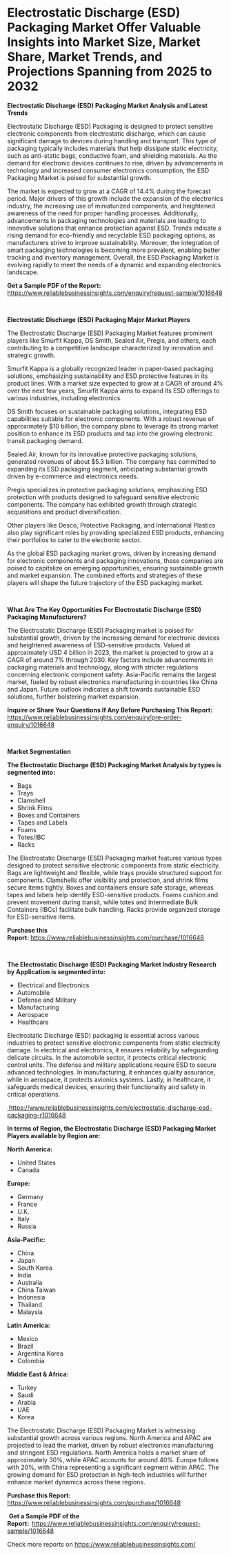 <p><h1>Electrostatic Discharge (ESD) Packaging Market Offer Valuable Insights into Market Size, Market Share, Market Trends, and Projections Spanning from 2025 to 2032</h1></p><p><strong>Electrostatic Discharge (ESD) Packaging Market Analysis and Latest Trends</strong></p>
<p><p>Electrostatic Discharge (ESD) Packaging is designed to protect sensitive electronic components from electrostatic discharge, which can cause significant damage to devices during handling and transport. This type of packaging typically includes materials that help dissipate static electricity, such as anti-static bags, conductive foam, and shielding materials. As the demand for electronic devices continues to rise, driven by advancements in technology and increased consumer electronics consumption, the ESD Packaging Market is poised for substantial growth.</p><p>The market is expected to grow at a CAGR of 14.4% during the forecast period. Major drivers of this growth include the expansion of the electronics industry, the increasing use of miniaturized components, and heightened awareness of the need for proper handling processes. Additionally, advancements in packaging technologies and materials are leading to innovative solutions that enhance protection against ESD. Trends indicate a rising demand for eco-friendly and recyclable ESD packaging options, as manufacturers strive to improve sustainability. Moreover, the integration of smart packaging technologies is becoming more prevalent, enabling better tracking and inventory management. Overall, the ESD Packaging Market is evolving rapidly to meet the needs of a dynamic and expanding electronics landscape.</p></p>
<p><strong>Get a Sample PDF of the Report:&nbsp;</strong> <a href="https://www.reliablebusinessinsights.com/enquiry/request-sample/1016648?utm_campaign=3101&utm_medium=2&utm_source=Github&utm_content=ia&utm_term=21032025&utm_id=electrostatic-discharge-esd-packaging">https://www.reliablebusinessinsights.com/enquiry/request-sample/1016648</a></p>
<p>&nbsp;</p>
<p><strong>Electrostatic Discharge (ESD) Packaging Major Market Players</strong></p>
<p><p>The Electrostatic Discharge (ESD) Packaging Market features prominent players like Smurfit Kappa, DS Smith, Sealed Air, Pregis, and others, each contributing to a competitive landscape characterized by innovation and strategic growth. </p><p>Smurfit Kappa is a globally recognized leader in paper-based packaging solutions, emphasizing sustainability and ESD protective features in its product lines. With a market size expected to grow at a CAGR of around 4% over the next few years, Smurfit Kappa aims to expand its ESD offerings to various industries, including electronics.</p><p>DS Smith focuses on sustainable packaging solutions, integrating ESD capabilities suitable for electronic components. With a robust revenue of approximately $10 billion, the company plans to leverage its strong market position to enhance its ESD products and tap into the growing electronic transit packaging demand.</p><p>Sealed Air, known for its innovative protective packaging solutions, generated revenues of about $5.3 billion. The company has committed to expanding its ESD packaging segment, anticipating substantial growth driven by e-commerce and electronics needs.</p><p>Pregis specializes in protective packaging solutions, emphasizing ESD protection with products designed to safeguard sensitive electronic components. The company has exhibited growth through strategic acquisitions and product diversification.</p><p>Other players like Desco, Protective Packaging, and International Plastics also play significant roles by providing specialized ESD products, enhancing their portfolios to cater to the electronic sector.</p><p>As the global ESD packaging market grows, driven by increasing demand for electronic components and packaging innovations, these companies are poised to capitalize on emerging opportunities, ensuring sustainable growth and market expansion. The combined efforts and strategies of these players will shape the future trajectory of the ESD packaging market.</p></p>
<p>&nbsp;</p>
<p><strong>What Are The Key Opportunities For Electrostatic Discharge (ESD) Packaging Manufacturers?</strong></p>
<p><p>The Electrostatic Discharge (ESD) Packaging market is poised for substantial growth, driven by the increasing demand for electronic devices and heightened awareness of ESD-sensitive products. Valued at approximately USD 4 billion in 2023, the market is projected to grow at a CAGR of around 7% through 2030. Key factors include advancements in packaging materials and technology, along with stricter regulations concerning electronic component safety. Asia-Pacific remains the largest market, fueled by robust electronics manufacturing in countries like China and Japan. Future outlook indicates a shift towards sustainable ESD solutions, further bolstering market expansion.</p></p>
<p><strong>Inquire or Share Your Questions If Any Before Purchasing This Report:</strong> <a href="https://www.reliablebusinessinsights.com/enquiry/pre-order-enquiry/1016648?utm_campaign=3101&utm_medium=2&utm_source=Github&utm_content=ia&utm_term=21032025&utm_id=electrostatic-discharge-esd-packaging">https://www.reliablebusinessinsights.com/enquiry/pre-order-enquiry/1016648</a></p>
<p>&nbsp;</p>
<p><strong>Market Segmentation</strong></p>
<p><strong>The Electrostatic Discharge (ESD) Packaging Market Analysis by types is segmented into:</strong></p>
<p><ul><li>Bags</li><li>Trays</li><li>Clamshell</li><li>Shrink Films</li><li>Boxes and Containers</li><li>Tapes and Labels</li><li>Foams</li><li>Totes/IBC</li><li>Racks</li></ul></p>
<p><p>The Electrostatic Discharge (ESD) Packaging market features various types designed to protect sensitive electronic components from static electricity. Bags are lightweight and flexible, while trays provide structured support for components. Clamshells offer visibility and protection, and shrink films secure items tightly. Boxes and containers ensure safe storage, whereas tapes and labels help identify ESD-sensitive products. Foams cushion and prevent movement during transit, while totes and Intermediate Bulk Containers (IBCs) facilitate bulk handling. Racks provide organized storage for ESD-sensitive items.</p></p>
<p><strong>Purchase this Report:&nbsp;</strong><a href="https://www.reliablebusinessinsights.com/purchase/1016648?utm_campaign=3101&utm_medium=2&utm_source=Github&utm_content=ia&utm_term=21032025&utm_id=electrostatic-discharge-esd-packaging">https://www.reliablebusinessinsights.com/purchase/1016648</a></p>
<p>&nbsp;</p>
<p><strong>The Electrostatic Discharge (ESD) Packaging Market Industry Research by Application is segmented into:</strong></p>
<p><ul><li>Electrical and Electronics</li><li>Automobile</li><li>Defense and Military</li><li>Manufacturing</li><li>Aerospace</li><li>Healthcare</li></ul></p>
<p><p>Electrostatic Discharge (ESD) packaging is essential across various industries to protect sensitive electronic components from static electricity damage. In electrical and electronics, it ensures reliability by safeguarding delicate circuits. In the automobile sector, it protects critical electronic control units. The defense and military applications require ESD to secure advanced technologies. In manufacturing, it enhances quality assurance, while in aerospace, it protects avionics systems. Lastly, in healthcare, it safeguards medical devices, ensuring their functionality and safety in critical operations.</p></p>
<p><a href="https://www.reliablebusinessinsights.com/electrostatic-discharge-esd-packaging-r1016648?utm_campaign=3101&utm_medium=2&utm_source=Github&utm_content=ia&utm_term=21032025&utm_id=electrostatic-discharge-esd-packaging">&nbsp;https://www.reliablebusinessinsights.com/electrostatic-discharge-esd-packaging-r1016648</a></p>
<p><strong>In terms of Region, the Electrostatic Discharge (ESD) Packaging Market Players available by Region are:</strong></p>
<p>
    <p> <strong> North America: </strong>
        <ul>
            <li>United States</li>
            <li>Canada</li>
        </ul>
        </p> 
    <p> <strong> Europe: </strong>
        <ul>
            <li>Germany</li>
            <li>France</li>
            <li>U.K.</li>
            <li>Italy</li>
            <li>Russia</li>
        </ul>
        </p> 
    <p> <strong> Asia-Pacific: </strong>
        <ul>
            <li>China</li>
            <li>Japan</li>
            <li>South Korea</li>
            <li>India</li>
            <li>Australia</li>
            <li>China Taiwan</li>
            <li>Indonesia</li>
            <li>Thailand</li>
            <li>Malaysia</li>
        </ul>
        </p> 
    <p> <strong> Latin America: </strong>
        <ul>
            <li>Mexico</li>
            <li>Brazil</li>
            <li>Argentina Korea</li>
            <li>Colombia</li>
        </ul>
        </p> 
    <p> <strong> Middle East & Africa: </strong>
        <ul>
            <li>Turkey</li>
            <li>Saudi</li>
            <li>Arabia</li>
            <li>UAE</li>
            <li>Korea</li>
        </ul>
    </p>
    </p>
<p><p>The Electrostatic Discharge (ESD) Packaging Market is witnessing substantial growth across various regions. North America and APAC are projected to lead the market, driven by robust electronics manufacturing and stringent ESD regulations. North America holds a market share of approximately 30%, while APAC accounts for around 40%. Europe follows with 20%, with China representing a significant segment within APAC. The growing demand for ESD protection in high-tech industries will further enhance market dynamics across these regions.</p></p>
<p><strong>Purchase this Report: </strong><a href="https://www.reliablebusinessinsights.com/purchase/1016648?utm_campaign=3101&utm_medium=2&utm_source=Github&utm_content=ia&utm_term=21032025&utm_id=electrostatic-discharge-esd-packaging">https://www.reliablebusinessinsights.com/purchase/1016648</a></p>
<p>&nbsp;<strong>Get a Sample PDF of the Report:&nbsp;&nbsp;</strong><a href="https://www.reliablebusinessinsights.com/enquiry/request-sample/1016648?utm_campaign=3101&utm_medium=2&utm_source=Github&utm_content=ia&utm_term=21032025&utm_id=electrostatic-discharge-esd-packaging">https://www.reliablebusinessinsights.com/enquiry/request-sample/1016648</a></p>
<p><strong></strong></p>
<p>Check more reports on <a href="https://www.reliablebusinessinsights.com/?utm_campaign=3101&utm_medium=2&utm_source=Github&utm_content=ia&utm_term=21032025&utm_id=electrostatic-discharge-esd-packaging">https://www.reliablebusinessinsights.com/</a></p>